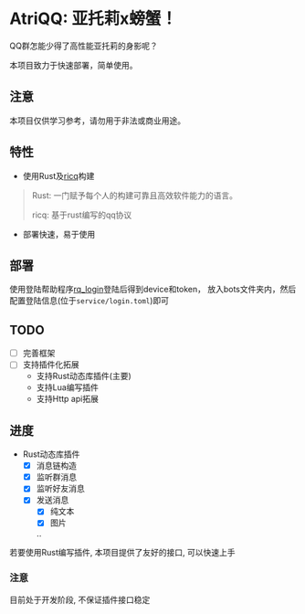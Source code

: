 # AtriQQ: 亚托莉x螃蟹！
QQ群怎能少得了高性能亚托莉的身影呢？

本项目致力于快速部署，简单使用。

## 注意
本项目仅供学习参考，请勿用于非法或商业用途。

## 特性
- 使用Rust及[ricq](https://github.com/lz1998/ricq)构建
> Rust: 一门赋予每个人的构建可靠且高效软件能力的语言。
> 
> ricq: 基于rust编写的qq协议
- 部署快速，易于使用

## 部署
使用登陆帮助程序[rq_login](https://github.com/LaoLittle/rq_login)登陆后得到device和token，
放入bots文件夹内，然后配置登陆信息(位于`service/login.toml`)即可

## TODO
 - [ ] 完善框架
 - [ ] 支持插件化拓展
   - 支持Rust动态库插件(主要)
   - 支持Lua编写插件
   - 支持Http api拓展

## 进度

- Rust动态库插件
  - [x] 消息链构造
  - [x] 监听群消息
  - [x] 监听好友消息
  - [x] 发送消息
    - [x] 纯文本
    - [x] 图片
  
    ..
  
若要使用Rust编写插件, 本项目提供了友好的接口, 可以快速上手

### 注意
目前处于开发阶段, 不保证插件接口稳定